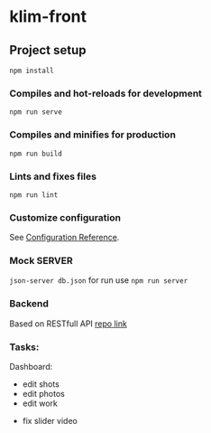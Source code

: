 # klim-front

## Project setup
```
npm install
```

### Compiles and hot-reloads for development
```
npm run serve
```

### Compiles and minifies for production
```
npm run build
```

### Lints and fixes files
```
npm run lint
```

### Customize configuration
See [Configuration Reference](https://cli.vuejs.org/config/).


### Mock SERVER
`json-server db.json` for run use `npm run server`

### Backend
Based on RESTfull API
[repo link](https://github.com/nlesyuk/klim-backend)


### Tasks:
Dashboard:
+ edit shots
+ edit photos
+ edit work
- fix slider video